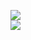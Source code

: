 [![](https://img.shields.io/badge/Made%20With-Github%20Spray-lightgrey.svg?style=for-the-badge&logo=github)](https://github.com/Annihil/github-spray#13543)  
[![](https://i.imgur.com/2DrTn0Z.gif)](https://github.com/Annihil/github-spray)